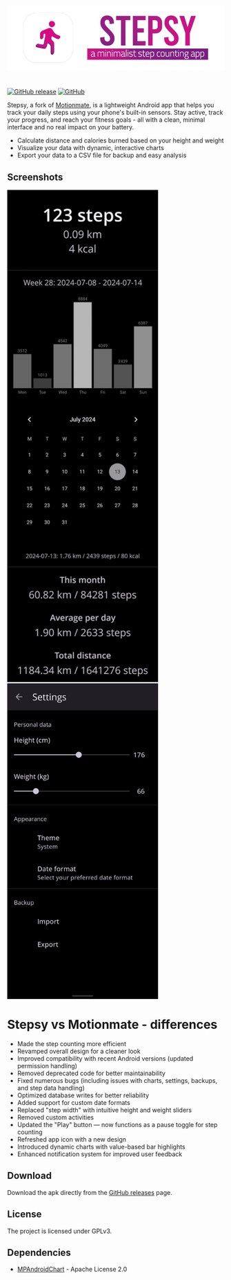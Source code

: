 <img src="images/github-banner.png" alt="stepsy banner"/>

#

[![GitHub release](https://img.shields.io/github/v/release/nvllz/stepsy.svg)](https://github.com/nvllz/stepsy/releases)
[![GitHub](https://img.shields.io/github/license/0xf4b1/motionmate.svg)](LICENSE)

Stepsy, a fork of [Motionmate](https://github.com/0xf4b1/motionmate), is a lightweight Android app that helps you track your daily steps using your phone's built-in sensors. Stay active, track your progress, and reach your fitness goals - all with a clean, minimal interface and no real impact on your battery.

- Calculate distance and calories burned based on your height and weight
- Visualize your data with dynamic, interactive charts
- Export your data to a CSV file for backup and easy analysis

## Screenshots
<img src="images/stepsy-scr-1.png" width="350" alt="app screenshot"/> <img src="images/stepsy-scr-2.png" width="350" alt="settings screenshot"/>

# Stepsy vs Motionmate - differences

- Made the step counting more efficient
- Revamped overall design for a cleaner look  
- Improved compatibility with recent Android versions (updated permission handling)  
- Removed deprecated code for better maintainability  
- Fixed numerous bugs (including issues with charts, settings, backups, and step data handling)  
- Optimized database writes for better reliability  
- Added support for custom date formats  
- Replaced "step width" with intuitive height and weight sliders  
- Removed custom activities
- Updated the "Play" button — now functions as a pause toggle for step counting  
- Refreshed app icon with a new design  
- Introduced dynamic charts with value-based bar highlights  
- Enhanced notification system for improved user feedback

## Download

Download the apk directly from the [GitHub releases](https://github.com/nvllz/stepsy/releases) page.

## License

The project is licensed under GPLv3.

## Dependencies

- [MPAndroidChart](https://github.com/PhilJay/MPAndroidChart) - Apache License 2.0
